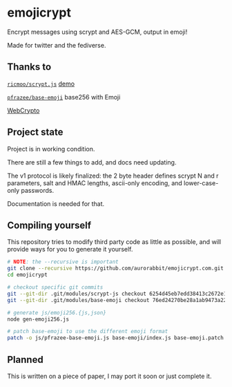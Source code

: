 # emojicrypt

Encrypt messages using scrypt and AES-GCM, output in emoji!

Made for twitter and the fediverse.



## Thanks to

[``ricmoo/scrypt.js``](https://github.com/ricmoo/scrypt-js) [demo](http://ricmoo.github.io/scrypt-js/)

[``pfrazee/base-emoji``](https://github.com/pfrazee/base-emoji) base256 with Emoji

[WebCrypto](https://developer.mozilla.org/en-US/docs/Web/API/Web_Crypto_API)


## Project state

Project is in working condition.

There are still a few things to add, and docs need updating.

The v1 protocol is likely finalized: the 2 byte header defines scrypt N and r parameters, salt and HMAC lengths, ascii-only encoding, and lower-case-only passwords.

Documentation is needed for that.


## Compiling yourself

This repository tries to modify third party code as little as possible, and will provide ways for you to generate it yourself.

```sh
# NOTE: the --recursive is important
git clone --recursive https://github.com/aurorabbit/emojicrypt.com.git
cd emojicrypt

# checkout specific git commits
git --git-dir .git/modules/scrypt-js checkout 6254d45eb7edd38413c2672e14b42a1a1ad22781 # v2.0.3
git --git-dir .git/modules/base-emoji checkout 76ed24270be28a1ab9473a22cd43d2253cd4a06e # lastest

# generate js/emoji256.{js,json}
node gen-emoji256.js

# patch base-emoji to use the different emoji format
patch -o js/pfrazee-base-emoji.js base-emoji/index.js base-emoji.patch
```


## Planned

This is written on a piece of paper, I may port it soon or just complete it.

